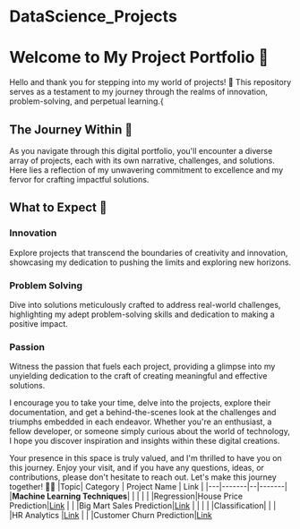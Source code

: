 # DataScience_Projects

# Welcome to My Project Portfolio 🚀

Hello and thank you for stepping into my world of projects! 🌟 This repository serves as a testament to my journey through the realms of innovation, problem-solving, and perpetual learning.{

## The Journey Within 🌌

As you navigate through this digital portfolio, you'll encounter a diverse array of projects, each with its own narrative, challenges, and solutions. Here lies a reflection of my unwavering commitment to excellence and my fervor for crafting impactful solutions.

## What to Expect 🚀

### Innovation
Explore projects that transcend the boundaries of creativity and innovation, showcasing my dedication to pushing the limits and exploring new horizons.

### Problem Solving
Dive into solutions meticulously crafted to address real-world challenges, highlighting my adept problem-solving skills and dedication to making a positive impact.

### Passion
Witness the passion that fuels each project, providing a glimpse into my unyielding dedication to the craft of creating meaningful and effective solutions.

I encourage you to take your time, delve into the projects, explore their documentation, and get a behind-the-scenes look at the challenges and triumphs embedded in each endeavor. Whether you're an enthusiast, a fellow developer, or someone simply curious about the world of technology, I hope you discover inspiration and insights within these digital creations.

Your presence in this space is truly valued, and I'm thrilled to have you on this journey. Enjoy your visit, and if you have any questions, ideas, or contributions, please don't hesitate to reach out. Let's make this journey together! 🚀✨
|Topic| Category | Project Name | Link |
|---|-------|--|-------|
|**Machine Learning Techniques**| | | |
| |Regression|House Price Prediction|[Link](https://github.com/viswasai11/House_Price_Prediction)
| | |Big Mart Sales Prediction|[Link](https://github.com/viswasai11/BIG_MART_SALES)
| | |
| |Classification|
| | |HR Analytics |[Link](https://github.com/viswasai11/Hr_Analystics)
| | |Customer Churn Prediction|[Link](https://github.com/viswasai11/Customer_Churn)
